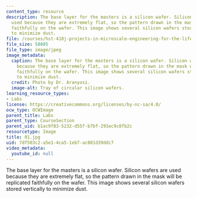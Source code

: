 ```yaml
---
content_type: resource
description: The base layer for the masters is a silicon wafer. Silicon wafers are
  used because they are extremely flat, so the pattern drawn in the mask will be replicated
  faithfully on the wafer. This image shows several silicon wafers stored vertically
  to minimize dust.
file: /courses/hst-410j-projects-in-microscale-engineering-for-the-life-sciences-spring-2007/7df503c2a5e14ca51eb7ac881d39ddc7_01.jpg
file_size: 58805
file_type: image/jpeg
image_metadata:
  caption: The base layer for the masters is a silicon wafer. Silicon wafers are used
    because they are extremely flat, so the pattern drawn in the mask will be replicated
    faithfully on the wafer. This image shows several silicon wafers stored vertically
    to minimize dust.
  credit: Photo by Dr. Aranyosi.
  image-alt: Tray of circular silicon wafers.
learning_resource_types:
- Labs
license: https://creativecommons.org/licenses/by-nc-sa/4.0/
ocw_type: OCWImage
parent_title: Labs
parent_type: CourseSection
parent_uid: b1ac9f83-5232-d55f-b7bf-291ec9c8fb2c
resourcetype: Image
title: 01.jpg
uid: 7df503c2-a5e1-4ca5-1eb7-ac881d39ddc7
video_metadata:
  youtube_id: null
---
```

The base layer for the masters is a silicon wafer. Silicon wafers are used because they are extremely flat, so the pattern drawn in the mask will be replicated faithfully on the wafer. This image shows several silicon wafers stored vertically to minimize dust.
